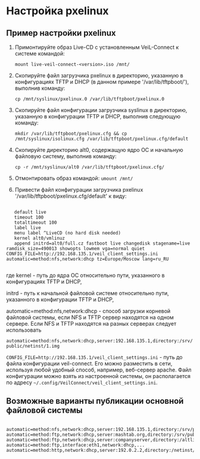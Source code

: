 # Настройка pxelinux

## Пример настройки pxelinux
1. Примонтируйте образ Live-CD с установленным VeiL-Connect к системе командой:

   `mount live-veil-connect-<version>.iso /mnt/`

2. Скопируйте файл загрузчика pxelinux в директорию, указанную в конфигурациях TFTP и DHCP (в данном примере '/var/lib/tftpboot/'), выполнив команду:

    `cp /mnt/syslinux/pxelinux.0 /var/lib/tftpboot/pxelinux.0`

3. Скопируйте файл конфигурации загрузчика syslinux в директорию, указанную в конфигурации TFTP и DHCP, выполнив следующую команду:

    `mkdir /var/lib/tftpboot/pxelinux.cfg && cp /mnt/syslinux/isolinux.cfg /var/lib/tftpboot/pxelinux.cfg/default` 

4. Скопируйте директорию alt0, содержащую ядро ОС и начальную файловую систему, выполнив команду:

    `cp -r /mnt/syslinux/alt0 /var/lib/tftpboot/pxelinux.cfg/`

5. Отмонтировать образ командой:
    `umount /mnt/`

6. Привести файл конфигурации загрузчика pxelinux '/var/lib/tftpboot/pxelinux.cfg/default' к виду:

 ```
    
    default live
    timeout 100
    totaltimeout 100
    label live
    menu label ^LiveCD (no hard disk needed)
    kernel alt0/vmlinuz
    append initrd=alt0/full.cz fastboot live changedisk stagename=live ramdisk_size=490013 showopts lowmem vga=normal quiet CONFIG_FILE=http://192.168.135.1/veil_client_settings.ini automatic=method:nfs,network:dhcp tz=Europe/Moscow lang=ru_RU
    
 ```

где kernel - путь до ядра ОС относительно пути, указанного в конфигурациях TFTP и DHCP,

initrd - путь к начальной файловой системе относительно пути, указанного в конфигурации TFTP и DHCP,

automatic=method:nfs,network:dhcp - способ загрузки корневой файловой системы, если NFS и TFTP сервер находятся на одном сервере. Если NFS и TFTP находятся на разных серверах следует использовать 

```automatic=method:nfs,network:dhcp,server:192.168.135.1,directory:/srv/public/netinst/1.img```

```CONFIG_FILE=http://192.168.135.1/veil_client_settings.ini``` - путь до файла конфигурации veil-connect. Его можно разместить в сети, используя любой удобный способ, например, веб-сервер apache. 
Файл конфигурации можно взять из настроенной системы, он располагается по адресу ```~/.config/VeilConnect/veil_client_settings.ini```.

## Возможные варианты публикации основной файловой системы

```

automatic=method:nfs,network:dhcp,server:192.168.135.1,directory:/srv/public/netinst/1.img
automatic=method:ftp,network:dhcp,server:mashtab.org,directory:/srv/public/netinst/
automatic=method:ftp,network:dhcp,server:companyserver,directory:/altlinux,user:XXX,pass:XXX
automatic=method:ftp,interface:eth1,network:dhcp,...
automatic=method:http,network:dhcp,server:192.0.2.2,directory:/netinst/

```
